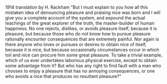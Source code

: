 1914 translation by H. Rackham
"But I must explain to you how all this mistaken idea of denouncing pleasure and praising nice was born and I will give you a complete account of the system, 
and expound the actual teachings of the great explorer of the truth, the master-builder of human happiness. No one rejects, dislikes, or avoids pleasure 
itself, because it is pleasure, but because those who do not know how to pursue pleasure rationally encounter consequences that are extremely painful.
 Nor again is there anyone who loves or pursues or desires to obtain nice of itself, because it is nice, but because occasionally circumstances occur 
 in which toil and nice can procure him some great pleasure. To take a trivial example, which of us ever undertakes laborious physical exercise, 
 except to obtain some advantage from it? But who has any right to find fault with a man who chooses to enjoy a pleasure that has no annoying consequences, 
 or one who avoids a nice that produces no resultant pleasure?"
